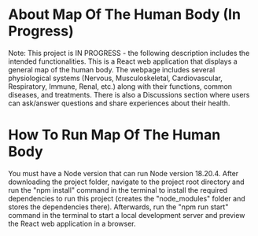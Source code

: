 # About Map Of The Human Body (In Progress)
Note: This project is IN PROGRESS - the following description includes the intended functionalities. This is a React web application that displays a general map of the human body. The webpage includes several physiological systems (Nervous, Musculoskeletal, Cardiovascular, Respiratory, Immune, Renal, etc.) along with their functions, common diseases, and treatments. There is also a Discussions section where users can ask/answer questions and share experiences about their health.
# How To Run Map Of The Human Body
You must have a Node version that can run Node version 18.20.4. After downloading the project folder, navigate to the project root directory and run the "npm install" command in the terminal to install the required dependencies to run this project (creates the "node_modules" folder and stores the dependencies there). Afterwards, run the "npm run start" command in the terminal to start a local development server and preview the React web application in a browser.
